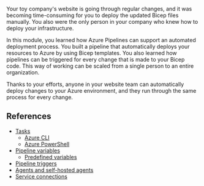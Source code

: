 Your toy company's website is going through regular changes, and it was becoming time-consuming for you to deploy the updated Bicep files manually. You also were the only person in your company who knew how to deploy your infrastructure.

In this module, you learned how Azure Pipelines can support an automated deployment process. You built a pipeline that automatically deploys your resources to Azure by using Bicep templates. You also learned how pipelines can be triggered for every change that is made to your Bicep code. This way of working can be scaled from a single person to an entire organization.

Thanks to your efforts, anyone in your website team can automatically deploy changes to your Azure environment, and they run through the same process for every change.

## References

- [Tasks](/azure/devops/pipelines/tasks/)
  - [Azure CLI](/azure/devops/pipelines/tasks/deploy/azure-cli)
  - [Azure PowerShell](/azure/devops/pipelines/tasks/deploy/azure-powershell)
- [Pipeline variables](/azure/devops/pipelines/process/variables?tabs=yaml)
  - [Predefined variables](/azure/devops/pipelines/build/variables?tabs=yaml)
- [Pipeline triggers](/azure/devops/pipelines/build/triggers)
- [Agents and self-hosted agents](/azure/devops/pipelines/agents/agents)
- [Service connections](/azure/devops/pipelines/library/service-endpoints)
